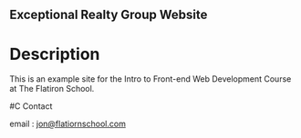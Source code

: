 Exceptional Realty Group Website
---

# Description

This is an example site for the Intro to Front-end Web Development Course at The Flatiron School.

#C Contact

email : jon@flatiornschool.com